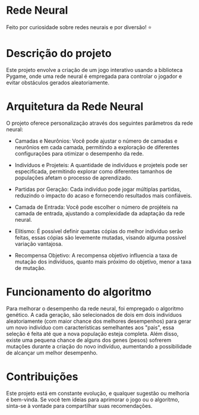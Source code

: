 # Rede Neural
Feito por curiosidade sobre redes neurais e por diversão! ⭐


# Descrição do projeto

Este projeto envolve a criação de um jogo interativo usando a biblioteca Pygame, onde uma rede neural é empregada para controlar o jogador e evitar obstáculos gerados aleatoriamente.


# Arquitetura da Rede Neural

O projeto oferece personalização através dos seguintes parâmetros da rede neural:

- Camadas e Neurônios: Você pode ajustar o número de camadas e neurônios em cada camada, permitindo a exploração de diferentes configurações para otimizar o desempenho da rede.

- Indivíduos e Projeteis: A quantidade de indivíduos e projeteis pode ser especificada, permitindo explorar como diferentes tamanhos de populações afetam o processo de aprendizado.

- Partidas por Geração: Cada indivíduo pode jogar múltiplas partidas, reduzindo o impacto do acaso e fornecendo resultados mais confiáveis.

- Camada de Entrada: Você pode escolher o número de projéteis na camada de entrada, ajustando a complexidade da adaptação da rede neural.

- Elitismo: É possível definir quantas cópias do melhor individuo serão feitas, essas cópias são levemente mutadas, visando alguma possível variação vantajosa.

- Recompensa Objetivo: A recompensa objetivo influencia a taxa de mutação dos indivíduos, quanto mais próximo do objetivo, menor a taxa de mutação.

 
# Funcionamento do algoritmo

Para melhorar o desempenho da rede neural, foi empregado o algoritmo genético. A cada geração, são selecionados de dois em dois indivíduos aleatoriamente (com maior chance dos melhores desempenhos) para gerar um novo indivíduo com características semelhantes aos "pais", essa seleção é feita até que a nova população esteja completa. Além disso, existe uma pequena chance de alguns dos genes (pesos) sofrerem mutações durante a criação do novo indivíduo, aumentando a possibilidade de alcançar um melhor desempenho.


# Contribuições

Este projeto está em constante evolução, e qualquer sugestão ou melhoria é bem-vinda. Se você tem ideias para aprimorar o jogo ou o algoritmo, sinta-se à vontade para compartilhar suas recomendações.
